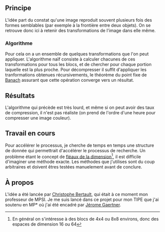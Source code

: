 Principe
--------
L'idée part du constat qu'une image reproduit souvent plusieurs fois des formes semblables (par exemple à la frontière entre deux objets). On se retrouve donc ici à retenir des transformations de l'image dans elle même.

### Algorithme
Pour cela on a un ensemble de quelques transformations que l'on peut appliquer.
L'algorithme naïf consiste à calculer chacunes de ces transformations pour tous les blocs, et de chercher pour chaque portion laquelle est la plus proche.
Pour décompresser il suffit d'appliquer les tranformations obtenues récursivements, le théorème du point fixe de [Banach][fixpoint] assurant que cette opération converge vers un résultat.

Résultats
---------
L'algorithme qui précède est très lourd, et même si on peut avoir des taux de compression, il n'est pas réaliste (on prend de l'ordre d'une heure pour compresser une image couleur).

Travail en cours
----------------
Pour accélérer le processus, je cherche de temps en temps une structure de donnée qui permettrait d'accélérer le processus de recherche.
Un problème étant le concept de [fléaux de la dimension][dimension][^bigdim], il est difficile d'imaginer une méthode exacte. Les méthodes que j'utilises sont du coup arbitraires et doivent êtres testées manuelement avant de conclure.

À propos
--------
L'idée a été lancée par [Christophe Bertault][cbertault], qui était à ce moment mon professeur de MPSI.
Je me suis lancé dans ce projet pour mon TIPE que j'ai soutenu en MP* où j'ai été encadré par [Jérome Gaertner][jgaertner].


[^bigdim]: En général on s'intéresse à des blocs de 4x4 ou 8x8 environs, donc des espaces de dimension 16 ou 64


[dimension]: https://www.wikiwand.com/fr/Fléau_de_la_dimension
[fixpoint]: https://fr.wikipedia.org/wiki/Théorèmes_de_point_fixe
[publication]: ../../static/pdf/tipe.pdf

[cbertault]: http://christophebertault.fr/
[jgaertner]: http://jerome.gaertner.free.fr/
